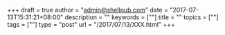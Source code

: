 +++
draft = true
author = "admin@shellpub.com"
date = "2017-07-13T15:31:21+08:00"
description = ""
keywords = [""]
title = ""
topics = [""]
tags = [""]
type = "post"
url = "/2017/07/13/XXX.html"
+++
